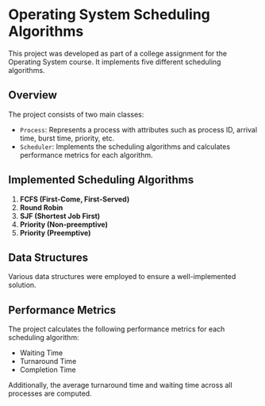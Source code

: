 # Operating System Scheduling Algorithms

This project was developed as part of a college assignment for the Operating System course. It implements five different scheduling algorithms.

## Overview

The project consists of two main classes:
- `Process`: Represents a process with attributes such as process ID, arrival time, burst time, priority, etc.
- `Scheduler`: Implements the scheduling algorithms and calculates performance metrics for each algorithm.

## Implemented Scheduling Algorithms

1. **FCFS (First-Come, First-Served)**
2. **Round Robin**
3. **SJF (Shortest Job First)**
4. **Priority (Non-preemptive)**
5. **Priority (Preemptive)**

## Data Structures
Various data structures were employed to ensure a well-implemented solution.

## Performance Metrics

The project calculates the following performance metrics for each scheduling algorithm:
- Waiting Time
- Turnaround Time
- Completion Time

Additionally, the average turnaround time and waiting time across all processes are computed.

